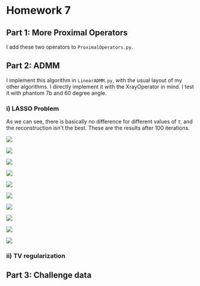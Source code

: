 # Homework 7

## Part 1: More Proximal Operators

I add these two operators to `ProximalOperators.py`.

## Part 2: ADMM

I implement this algorithm in `LinearADMM.py`, with the usual layout of my other algorithms. I directly implement it with the XrayOperator in mind. I test it with phantom 7b and 60 degree angle.

### i) LASSO Problem

As we can see, there is basically no difference for different values of $\tau$, and the reconstruction isn't the best. These are the results after 100 iterations.

![](2_tau_1e-03.png)

![](2_tau_1e-02.png)

![](2_tau_1e-01.png)

![](2_tau_1e+00.png)

![](2_tau_1e+01.png)

![](2_tau_1e+02.png)

![](2_tau_1e+03.png)

![](2_tau_1e+04.png)

![](2_tau_1e+05.png)

![](2_tau_1e+06.png)

### ii) TV regularization

## Part 3: Challenge data
